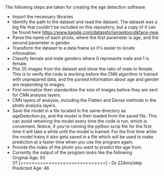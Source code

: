 The following steps are taken for creating the age detection software
* Import the necessary libraries 
* Identify the path to the dataset and read the dataset. The dataset was a big file that couldn't be included on this repository, but a copy of it can be found here https://www.kaggle.com/datasets/jangedoo/utkface-new. 
* Parse the name of each photo, where the first parameter is age, and the second parameter is gender.
* Transform the dataset to a data frame so it's easier to locate information.
* Classify female and male genders where 0 represents male and 1 is female. 
* Plot 25 images from the dataset and show the ratio of male to female. This is to verify the code is working before the CNN algorithm is trained with unprepared data, and the parsed information about age and gender are responding to images. 
* First normalize then standardize the size of images before they are sent for CNN analysis layers. 
* CNN layers of analysis, including the Flatten and Dense methods in the photo analysis layers. 
* Save the model in a file located in the same directory as ageDetection.py, and the model is then loaded from the saved file. This can avoid retraining the model every time the code is run, which is convenient. Notice, if you're running the python scrip file for the first time it will take a while until the model is trained. For the first time while the model trains it also gets saved in a file which will be used to make prediction at a faster time when you use the program again. 
* Provide the index of the photo you want to predict the age from.
* Currently the output of the program looks like the following
<br />  Original Age: 50
<br />  1/1 [==============================] - 0s 224ms/step
<br />  Predicted Age: 46
